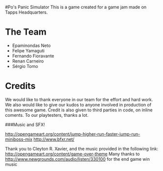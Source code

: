 
#Po's Panic Simulator
This is a game created for a game jam made on Tapps Headquarters.


# The Team
* Epaminondas Neto
* Felipe Yamaguti
* Fernando Fioravante
* Renan Carneiro
* Sérgio Tomo


# Credits

We would like to thank everyone in our team for the effort and hard work. We also would like to give our kudos to anyone involved in production of this awesome game. Credit is also given to third parties in code, on inline coments.
To our playtesters, thanks a lot.


###Music and SFX!

http://opengameart.org/content/jump-higher-run-faster-jump-run-miniboss-mix
http://www.bfxr.net/

Thank you to Cleyton R. Xavier, and the music provided in the following link: http://opengameart.org/content/game-over-theme
Many thanks to http://www.newgrounds.com/audio/listen/330100 for the end game win music

